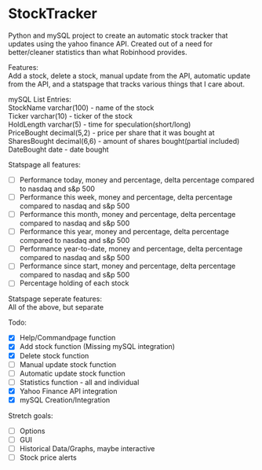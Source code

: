 # StockTracker

Python and mySQL project to create an automatic stock tracker that updates using the yahoo finance API. Created out of a need for better/cleaner statistics than what Robinhood provides. 

Features:<br>
Add a stock, delete a stock, manual update from the API, automatic update from the API, and a statspage that tracks various things that I care about. 

mySQL List Entries: <br>
StockName varchar(100) - name of the stock<br>
Ticker varchar(10) - ticker of the stock<br>
HoldLength varchar(5) - time for speculation(short/long)<br>
PriceBought decimal(5,2) - price per share that it was bought at<br>
SharesBought decimal(6,6) - amount of shares bought(partial included)<br>
DateBought date - date bought<br>

Statspage all features: 
- [ ] Performance today, money and percentage, delta percentage compared to nasdaq and s&p 500<br>
- [ ] Performance this week, money and percentage, delta percentage compared to nasdaq and s&p 500
- [ ] Performance this month, money and percentage, delta percentage compared to nasdaq and s&p 500
- [ ] Performance this year, money and percentage, delta percentage compared to nasdaq and s&p 500
- [ ] Performance year-to-date, money and percentage, delta percentage compared to nasdaq and s&p 500
- [ ] Performance since start, money and percentage, delta percentage compared to nasdaq and s&p 500
- [ ] Percentage holding of each stock

Statspage seperate features: <br>
All of the above, but separate

Todo:
- [X] Help/Commandpage function
- [X] Add stock function (Missing mySQL integration)
- [X] Delete stock function
- [ ] Manual update stock function
- [ ] Automatic update stock function
- [ ] Statistics function - all and individual
- [X] Yahoo Finance API integration
- [X] mySQL Creation/Integration

Stretch goals:  
- [ ] Options
- [ ] GUI
- [ ] Historical Data/Graphs, maybe interactive
- [ ] Stock price alerts

